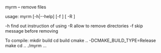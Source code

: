 myrm – remove files

usage: myrm [-h|--help] [-f ] [ -R ] <file1> <file2> <file3>
	
-h   find out instruction of using
-R   allow to remove directories
-f   skip message before removing


To compile:
  mkdir build
  cd build
  cmake .. -DCMAKE_BUILD_TYPE=Release
  make
  cd ..
  ./myrm ...
